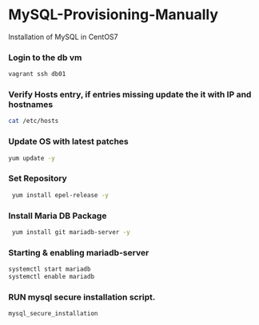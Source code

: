 # MySQL-Provisioning-Manually
Installation of MySQL in CentOS7
### Login to the db vm
 ```sh
 vagrant ssh db01
 ```
### Verify Hosts entry, if entries missing update the it with IP and hostnames
```sh 
cat /etc/hosts 
```
### Update OS with latest patches
 ```sh 
 yum update -y 
 ```
### Set Repository
 ```sh
  yum install epel-release -y 
 ```
### Install Maria DB Package
```sh
 yum install git mariadb-server -y
 ```
### Starting & enabling mariadb-server
```sh
systemctl start mariadb
systemctl enable mariadb
```
### RUN mysql secure installation script.
 ```sh
 mysql_secure_installation
 ```
